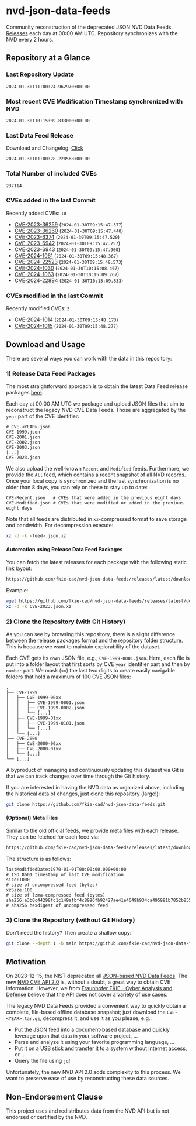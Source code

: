 # nvd-json-data-feeds

Community reconstruction of the deprecated JSON NVD Data Feeds. 
[Releases](https://github.com/fkie-cad/nvd-json-data-feeds/releases/latest) each day at 00:00 AM UTC.
Repository synchronizes with the NVD every 2 hours.

## Repository at a Glance

### Last Repository Update

```plain
2024-01-30T11:00:24.962970+00:00
```

### Most recent CVE Modification Timestamp synchronized with NVD

```plain
2024-01-30T10:15:09.833000+00:00
```

### Last Data Feed Release

Download and Changelog: [Click](https://github.com/fkie-cad/nvd-json-data-feeds/releases/latest)

```plain
2024-01-30T01:00:28.228568+00:00
```

### Total Number of included CVEs

```plain
237114
```

### CVEs added in the last Commit

Recently added CVEs: `10`

* [CVE-2023-36259](CVE-2023/CVE-2023-362xx/CVE-2023-36259.json) (`2024-01-30T09:15:47.377`)
* [CVE-2023-36260](CVE-2023/CVE-2023-362xx/CVE-2023-36260.json) (`2024-01-30T09:15:47.440`)
* [CVE-2023-6374](CVE-2023/CVE-2023-63xx/CVE-2023-6374.json) (`2024-01-30T09:15:47.520`)
* [CVE-2023-6942](CVE-2023/CVE-2023-69xx/CVE-2023-6942.json) (`2024-01-30T09:15:47.757`)
* [CVE-2023-6943](CVE-2023/CVE-2023-69xx/CVE-2023-6943.json) (`2024-01-30T09:15:47.960`)
* [CVE-2024-1061](CVE-2024/CVE-2024-10xx/CVE-2024-1061.json) (`2024-01-30T09:15:48.367`)
* [CVE-2024-22523](CVE-2024/CVE-2024-225xx/CVE-2024-22523.json) (`2024-01-30T09:15:48.573`)
* [CVE-2024-1030](CVE-2024/CVE-2024-10xx/CVE-2024-1030.json) (`2024-01-30T10:15:08.467`)
* [CVE-2024-1063](CVE-2024/CVE-2024-10xx/CVE-2024-1063.json) (`2024-01-30T10:15:09.267`)
* [CVE-2024-22894](CVE-2024/CVE-2024-228xx/CVE-2024-22894.json) (`2024-01-30T10:15:09.833`)


### CVEs modified in the last Commit

Recently modified CVEs: `2`

* [CVE-2024-1014](CVE-2024/CVE-2024-10xx/CVE-2024-1014.json) (`2024-01-30T09:15:48.173`)
* [CVE-2024-1015](CVE-2024/CVE-2024-10xx/CVE-2024-1015.json) (`2024-01-30T09:15:48.277`)


## Download and Usage

There are several ways you can work with the data in this repository:

### 1) Release Data Feed Packages

The most straightforward approach is to obtain the latest Data Feed release packages [here](https://github.com/fkie-cad/nvd-json-data-feeds/releases/latest).

Each day at 00:00 AM UTC we package and upload JSON files that aim to reconstruct the legacy NVD CVE Data Feeds.
Those are aggregated by the `year` part of the CVE identifier:

```
# CVE-<YEAR>.json
CVE-1999.json
CVE-2001.json
CVE-2002.json
CVE-2003.json
[...]
CVE-2023.json
```

We also upload the well-known `Recent` and `Modified` feeds.
Furthermore, we provide the `All` feed, which contains a recent snapshot of all NVD records.
Once your local copy is synchronized and the last synchronization is no older than 8 days, you can rely on these to stay up to date:

```plain
CVE-Recent.json   # CVEs that were added in the previous eight days
CVE-Modified.json # CVEs that were modified or added in the previous eight days
```

Note that all feeds are distributed in `xz`-compressed format to save storage and bandwidth.
For decompression execute:

```sh
xz -d -k <feed>.json.xz
```


#### Automation using Release Data Feed Packages

You can fetch the latest releases for each package with the following static link layout:

```sh
https://github.com/fkie-cad/nvd-json-data-feeds/releases/latest/download/CVE-<YEAR>.json.xz
```

Example:

```sh
wget https://github.com/fkie-cad/nvd-json-data-feeds/releases/latest/download/CVE-2023.json.xz
xz -d -k CVE-2023.json.xz
```



### 2) Clone the Repository (with Git History)

As you can see by browsing this repository, there is a slight difference between the release packages format and the repository folder structure.
This is because we want to maintain explorability of the dataset.

Each CVE gets its own JSON file, e.g., `CVE-1999-0001.json`.
Here, each file is put into a folder layout that first sorts by CVE `year` identifier part and then by `number` part.
We mask (`xx`) the last two digits to create easily navigable folders that hold a maximum of 100 CVE JSON files:

```plain
.
├── CVE-1999
│   ├── CVE-1999-00xx
│   │   ├── CVE-1999-0001.json
│   │   ├── CVE-1999-0002.json
│   │   └── [...]
│   ├── CVE-1999-01xx
│   │   ├── CVE-1999-0101.json
│   │   └── [...]
│   └── [...]
├── CVE-2000
│   ├── CVE-2000-00xx
│   ├── CVE-2000-01xx
│   └── [...]
└── [...]
```

A byproduct of managing and continuously updating this dataset via Git is that we can track changes over time through the Git history.

If you are interested in having the NVD data as organized above, including the historical data of changes, just clone this repository (large!):

```sh
git clone https://github.com/fkie-cad/nvd-json-data-feeds.git
```

#### (Optional) Meta Files

Similar to the old official feeds, we provide meta files with each release. They can be fetched for each feed via:

```sh
https://github.com/fkie-cad/nvd-json-data-feeds/releases/latest/download/CVE-<YEAR>.meta
```

The structure is as follows:

```plain
lastModifiedDate:1970-01-01T00:00:00.000+00:00                          # ISO 8601 timestamp of last CVE modification
size:1000                                                               # size of uncompressed feed (bytes)
xzSize:100                                                              # size of lzma-compressed feed (bytes)
sha256:e3b0c44298fc1c149afbf4c8996fb92427ae41e4649b934ca495991b7852b855 # sha256 hexdigest of uncompressed feed
```


### 3) Clone the Repository (without Git History)

Don't need the history? Then create a shallow copy:

```sh
git clone --depth 1 -b main https://github.com/fkie-cad/nvd-json-data-feeds.git
```

## Motivation

On 2023-12-15, the NIST deprecated all [JSON-based NVD Data Feeds](https://nvd.nist.gov/vuln/data-feeds#divRetirementBanner-1).
The new [NVD CVE API 2.0](https://nvd.nist.gov/developers/vulnerabilities) is, without a doubt, a great way to obtain CVE information.
However, we from [Fraunhofer FKIE - Cyber Analysis and Defense](https://www.fkie.fraunhofer.de/en/departments/cad.html) believe that the API does not cover a variety of use cases.

The legacy NVD Data Feeds provided a convenient way to quickly obtain a complete, file-based offline database snapshot; just download the `CVE-<YEAR>.tar.gz`, decompress it, and use it as you please, e.g.:

* Put the JSON feed into a document-based database and quickly leverage upon that data in your software project, ...
* Parse and analyze it using your favorite programming language, ...
* Put it on a USB stick and transfer it to a system without internet access, or ...
* Query the file using `jq`!

Unfortunately, the new NVD API 2.0 adds complexity to this process.
We want to preserve ease of use by reconstructing these data sources.

## Non-Endorsement Clause

This project uses and redistributes data from the NVD API but is not endorsed or certified by the NVD.